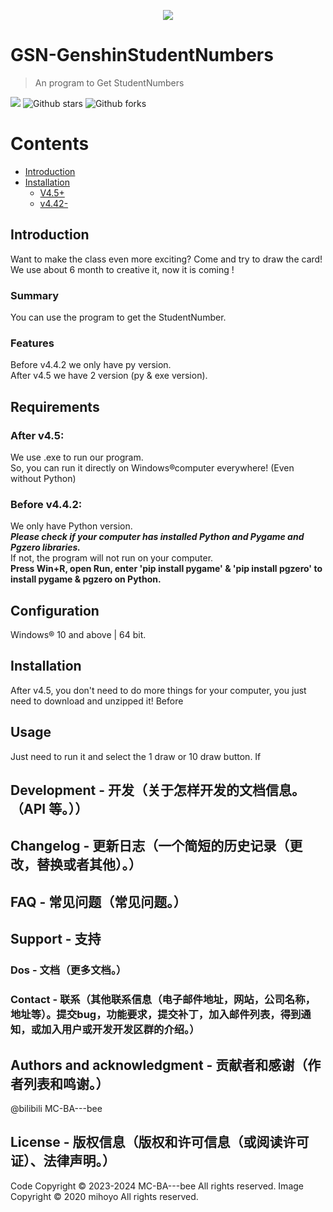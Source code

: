 

<p align="center">
  <img src="https://github.com/MC-BA-Bee/GSN-GenshinStudentNumbers/assets/130174773/c19ef2cf-de4a-45cb-9ab6-bfe44d40ffeb" />
</p>

# GSN-GenshinStudentNumbers
> An program to Get StudentNumbers

![](https://img.shields.io/badge/Language-Python-blue) 
![Github stars](https://img.shields.io/github/stars/MC-BA-bee/GSN-GenshinStudentNumbers.svg) 
![Github forks](https://img.shields.io/github/forks/MC-BA-bee/GSN-GenshinStudentNumbers.svg) 
# Contents
- [Introduction](#introduction)
- [Installation](#heading-two)
	- [V4.5+](#aaa)
	- [v4.42-](#bbb)
## Introduction
Want to make the class even more exciting? Come and try to draw the card!  
We use about 6 month to creative it, now it is coming !  

### Summary
You can use the program to get the StudentNumber.

### Features
Before v4.4.2 we only have py version.  
After v4.5 we have 2 version (py & exe version).  

## Requirements
### After v4.5:
We use .exe to run our program.   
So, you can run it directly on Windows®computer everywhere! (Even without Python)

### Before v4.4.2:
We only have Python version.  
***Please check if your computer has installed Python and Pygame and Pgzero libraries.***   
If not, the program will not run on your computer.  
**Press Win+R, open Run, enter 'pip install pygame' & 'pip install pgzero' to install pygame & pgzero on Python.**

## Configuration
Windows® 10 and above | 64 bit.

## Installation
After v4.5, you don't need to do more things for your computer, you just need to download and unzipped it!
Before 
## Usage
Just need to run it and select the 1 draw or 10 draw button.
If

## Development - 开发（关于怎样开发的文档信息。（API 等。））

## Changelog - 更新日志（一个简短的历史记录（更改，替换或者其他）。）

## FAQ - 常见问题（常见问题。）

## Support - 支持

### Dos - 文档（更多文档。）

### Contact - 联系（其他联系信息（电子邮件地址，网站，公司名称，地址等）。提交bug，功能要求，提交补丁，加入邮件列表，得到通知，或加入用户或开发开发区群的介绍。）

## Authors and acknowledgment - 贡献者和感谢（作者列表和鸣谢。）
@bilibili MC-BA---bee 
## License - 版权信息（版权和许可信息（或阅读许可证）、法律声明。）
Code Copyright © 2023-2024 MC-BA---bee All rights reserved.
Image Copyright © 2020 mihoyo All rights reserved.
